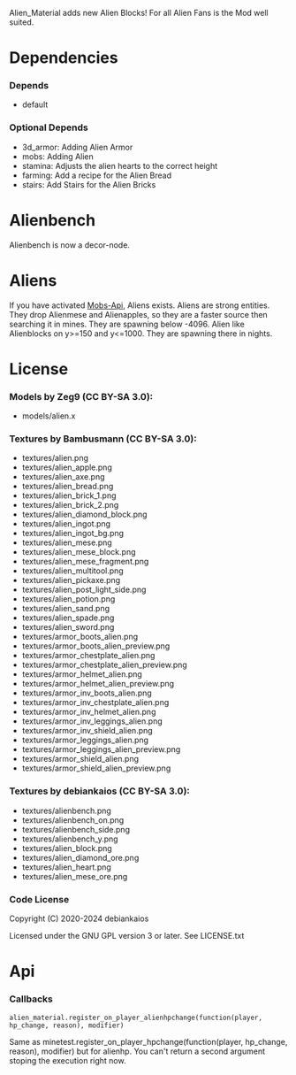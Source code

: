 Alien_Material adds new Alien Blocks! For all Alien Fans is the Mod well suited.

# Dependencies

### Depends

- default

### Optional Depends

- 3d_armor: Adding Alien Armor
- mobs: Adding Alien
- stamina: Adjusts the alien hearts to the correct height
- farming: Add a recipe for the Alien Bread
- stairs: Add Stairs for the Alien Bricks

# Alienbench

Alienbench is now a decor-node.

# Aliens

If you have activated [Mobs-Api](https://content.minetest.net/packages/TenPlus1/mobs/), Aliens exists. Aliens are strong entities. They drop Alienmese and Alienapples, so they are a faster source then searching it in mines. They are spawning below -4096. Alien like Alienblocks on y>=150 and y<=1000. They are spawning there in nights.

# License

### Models by Zeg9 (CC BY-SA 3.0):

- models/alien.x

### Textures by Bambusmann (CC BY-SA 3.0):

- textures/alien.png
- textures/alien_apple.png
- textures/alien_axe.png
- textures/alien_bread.png
- textures/alien_brick_1.png
- textures/alien_brick_2.png
- textures/alien_diamond_block.png
- textures/alien_ingot.png
- textures/alien_ingot_bg.png
- textures/alien_mese.png
- textures/alien_mese_block.png
- textures/alien_mese_fragment.png
- textures/alien_multitool.png
- textures/alien_pickaxe.png
- textures/alien_post_light_side.png
- textures/alien_potion.png
- textures/alien_sand.png
- textures/alien_spade.png
- textures/alien_sword.png
- textures/armor_boots_alien.png
- textures/armor_boots_alien_preview.png
- textures/armor_chestplate_alien.png
- textures/armor_chestplate_alien_preview.png
- textures/armor_helmet_alien.png
- textures/armor_helmet_alien_preview.png
- textures/armor_inv_boots_alien.png
- textures/armor_inv_chestplate_alien.png
- textures/armor_inv_helmet_alien.png
- textures/armor_inv_leggings_alien.png
- textures/armor_inv_shield_alien.png
- textures/armor_leggings_alien.png
- textures/armor_leggings_alien_preview.png
- textures/armor_shield_alien.png
- textures/armor_shield_alien_preview.png

### Textures by debiankaios (CC BY-SA 3.0):

- textures/alienbench.png
- textures/alienbench_on.png
- textures/alienbench_side.png
- textures/alienbench_y.png
- textures/alien_block.png
- textures/alien_diamond_ore.png
- textures/alien_heart.png
- textures/alien_mese_ore.png

### Code License

Copyright (C) 2020-2024 debiankaios

Licensed under the GNU GPL version 3 or later. See LICENSE.txt

# Api

### Callbacks

`alien_material.register_on_player_alienhpchange(function(player, hp_change, reason), modifier)`

Same as minetest.register_on_player_hpchange(function(player, hp_change, reason), modifier) but for alienhp. You can't return a second argument stoping the execution right now.
